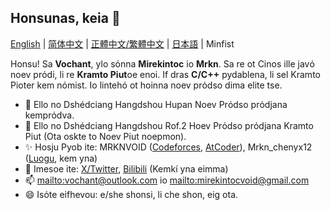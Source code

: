 ## Honsunas, keia 👋

[English](README.md) | [简体中文](README_zh_Hans.md) | [正體中文/繁體中文](README_zh_Hant.md) | [日本語](README_ja.md) | Minfist

Honsu! Sa **Vochant**, ylo sόnna **Mirekintoc** io **Mrkn**. Sa re ot Cinos ille javό noev prόdi, li re **Kramto Piut**oe enoi. If dras **C/C++** pydablena, li sel Kramto Pioter kem nόmist. Io lintehό ot hoinna noev prόdso dima elite tse. 

- 🌱 Ello no Dshédciang Hangdshou Hupan Noev Prόdso prόdjana kemprόdva. 
- 🥇 Ello no Dshédciang Hangdshou Rof.2 Hoev Prόdso prόdjana Kramto Piut (Ota oskte to Noev Piut noepmon).
- ✨ Hosju Pyob ite: MRKNVOID ([Codeforces](https://codeforces.com/profile/MRKNVOID), [AtCoder](https://atcoder.jp/users/MRKNVOID)), Mrkn_chenyx12 ([Luogu](https://www.luogu.com/user/556000), kem yna)
- 📣 Imesoe ite: [X/Twitter](https://x.com/mirekintoc), [Bilibili](https://space.bilibili.com/660602059) (Kemkí yna eimma)
- 📫 <mailto:vochant@outlook.com> io <mailto:mirekintocvoid@gmail.com>
- 😄 Isόte eifhevou: e/she shonsi, li che shon, eig ota.
